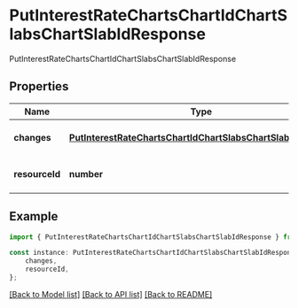 # PutInterestRateChartsChartIdChartSlabsChartSlabIdResponse

PutInterestRateChartsChartIdChartSlabsChartSlabIdResponse

## Properties

Name | Type | Description | Notes
------------ | ------------- | ------------- | -------------
**changes** | [**PutInterestRateChartsChartIdChartSlabsChartSlabIdRequest**](PutInterestRateChartsChartIdChartSlabsChartSlabIdRequest.md) |  | [optional] [default to undefined]
**resourceId** | **number** |  | [optional] [default to undefined]

## Example

```typescript
import { PutInterestRateChartsChartIdChartSlabsChartSlabIdResponse } from 'fineract-typescript-client';

const instance: PutInterestRateChartsChartIdChartSlabsChartSlabIdResponse = {
    changes,
    resourceId,
};
```

[[Back to Model list]](../README.md#documentation-for-models) [[Back to API list]](../README.md#documentation-for-api-endpoints) [[Back to README]](../README.md)
